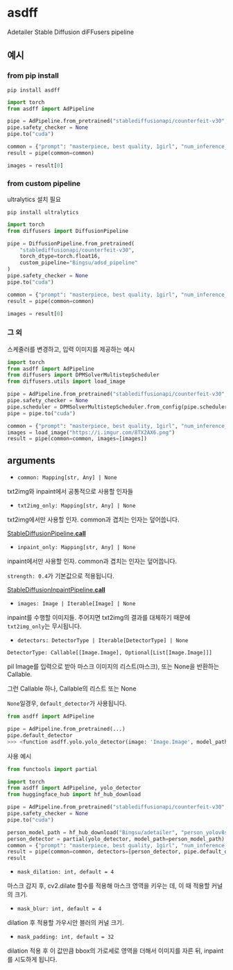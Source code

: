 # asdff

Adetailer Stable Diffusion diFFusers pipeline

## 예시

### from pip install

```
pip install asdff
```

```py
import torch
from asdff import AdPipeline

pipe = AdPipeline.from_pretrained("stablediffusionapi/counterfeit-v30", torch_dtype=torch.float16)
pipe.safety_checker = None
pipe.to("cuda")

common = {"prompt": "masterpiece, best quality, 1girl", "num_inference_steps": 28}
result = pipe(common=common)

images = result[0]
```

### from custom pipeline

ultralytics 설치 필요

```
pip install ultralytics
```

```py
import torch
from diffusers import DiffusionPipeline

pipe = DiffusionPipeline.from_pretrained(
    "stablediffusionapi/counterfeit-v30",
    torch_dtype=torch.float16,
    custom_pipeline="Bingsu/adsd_pipeline"
)
pipe.safety_checker = None
pipe.to("cuda")

common = {"prompt": "masterpiece, best quality, 1girl", "num_inference_steps": 28}
result = pipe(common=common)

images = result[0]
```

### 그 외

스케줄러를 변경하고, 입력 이미지를 제공하는 예시

```py
import torch
from asdff import AdPipeline
from diffusers import DPMSolverMultistepScheduler
from diffusers.utils import load_image

pipe = AdPipeline.from_pretrained("stablediffusionapi/counterfeit-v30", torch_dtype=torch.float16)
pipe.safety_checker = None
pipe.scheduler = DPMSolverMultistepScheduler.from_config(pipe.scheduler.config)
pipe = pipe.to("cuda")

common = {"prompt": "masterpiece, best quality, 1girl", "num_inference_steps": 20}
images = load_image("https://i.imgur.com/8TX2AX6.png")
result = pipe(common=common, images=[images])
```


## arguments

- `common: Mapping[str, Any] | None`

txt2img와 inpaint에서 공통적으로 사용할 인자들

- `txt2img_only: Mapping[str, Any] | None`

txt2img에서만 사용할 인자. common과 겹치는 인자는 덮어씁니다.

[StableDiffusionPipeline.__call__](https://huggingface.co/docs/diffusers/api/pipelines/stable_diffusion/text2img#diffusers.StableDiffusionPipeline.__call__)

- `inpaint_only: Mapping[str, Any] | None`

inpaint에서만 사용할 인자. common과 겹치는 인자는 덮어씁니다.

`strength: 0.4`가 기본값으로 적용됩니다.

[StableDiffusionInpaintPipeline.__call__](https://huggingface.co/docs/diffusers/api/pipelines/stable_diffusion/inpaint#diffusers.StableDiffusionInpaintPipeline.__call__)

- `images: Image | Iterable[Image] | None`

inpaint를 수행할 이미지들. 주어지면 txt2img의 결과를 대체하기 때문에 `txt2img_only`는 무시됩니다.

- `detectors: DetectorType | Iterable[DetectorType] | None`

`DetectorType: Callable[[Image.Image], Optional[List[Image.Image]]]`

pil Image를 입력으로 받아 마스크 이미지의 리스트(마스크), 또는 None을 반환하는 Callable.

그런 Callable 하나, Callable의 리스트 또는 None

`None`일경우, `default_detector`가 사용됩니다.

```py
from asdff import AdPipeline

pipe = AdPipeline.from_pretrained(...)
pipe.default_detector
>>> <function asdff.yolo.yolo_detector(image: 'Image.Image', model_path: 'str | None' = None, confidence: 'float' = 0.3) -> 'list[Image.Image] | None'>
```

사용 예시

```py
from functools import partial

import torch
from asdff import AdPipeline, yolo_detector
from huggingface_hub import hf_hub_download

pipe = AdPipeline.from_pretrained("stablediffusionapi/counterfeit-v30", torch_dtype=torch.float16)
pipe.safety_checker = None
pipe.to("cuda")

person_model_path = hf_hub_download("Bingsu/adetailer", "person_yolov8s-seg.pt")
person_detector = partial(yolo_detector, model_path=person_model_path)
common = {"prompt": "masterpiece, best quality, 1girl", "num_inference_steps": 28}
result = pipe(common=common, detectors=[person_detector, pipe.default_detector])
result
```

- `mask_dilation: int, default = 4`

마스크 감지 후, cv2.dilate 함수를 적용해 마스크 영역을 키우는 데, 이 때 적용할 커널의 크기.

- `mask_blur: int, default = 4`

dilation 후 적용할 가우시안 블러의 커널 크기.

- `mask_padding: int, default = 32`

dilation 적용 후 이 값만큼 bbox의 가로세로 영역을 더해서 이미지를 자른 뒤, inpaint를 시도하게 됩니다.
